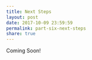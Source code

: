 ```yaml
---
title: Next Steps
layout: post
date: 2017-10-09 23:59:59
permalink: part-six-next-steps
share: true
---
```


Coming Soon!
